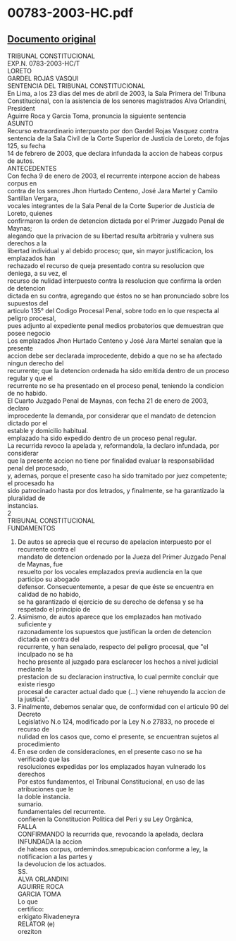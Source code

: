 
00783-2003-HC.pdf
=================
  
[Documento original](https://tc.gob.pe/jurisprudencia/2003/00783-2003-HC.pdf)  
---  
TRIBUNAL CONSTITUCIONAL  
EXP.N. 0783-2003-HC/T  
LORETO  
GARDEL ROJAS VASQUI  
SENTENCIA DEL TRIBUNAL CONSTITUCIONAL  
En Lima, a los 23 dias del mes de abril de 2003, la Sala Primera del Tribuna  
Constitucional, con la asistencia de los senores magistrados Alva Orlandini, President  
Aguirre Roca y Garcia Toma, pronuncia la siguiente sentencia  
ASUNTO  
Recurso extraordinario interpuesto por don Gardel Rojas Vasquez contra  
sentencia de la Sala Civil de la Corte Superior de Justicia de Loreto, de fojas 125, su fecha  
14 de febrero de 2003, que declara infundada la accion de habeas corpus de autos.  
ANTECEDENTES  
Con fecha 9 de enero de 2003, el recurrente interpone accion de habeas corpus en  
contra de los senores Jhon Hurtado Centeno, José Jara Martel y Camilo Santillan Vergara,  
vocales integrantes de la Sala Penal de la Corte Superior de Justicia de Loreto, quienes  
confirmaron la orden de detencion dictada por el Primer Juzgado Penal de Maynas;  
alegando que la privacion de su libertad resulta arbitraria y vulnera sus derechos a la  
libertad individual y al debido proceso; que, sin mayor justificacion, los emplazados han  
rechazado el recurso de queja presentado contra su resolucion que deniega, a su vez, el  
recurso de nulidad interpuesto contra la resolucion que confirma la orden de detencion  
dictada en su contra, agregando que éstos no se han pronunciado sobre los supuestos del  
articulo 135° del Codigo Procesal Penal, sobre todo en lo que respecta al peligro procesal,  
pues adjunto al expediente penal medios probatorios que demuestran que posee negocio  
Los emplazados Jhon Hurtado Centeno y José Jara Martel senalan que la presente  
accion debe ser declarada improcedente, debido a que no se ha afectado ningun derecho del  
recurrente; que la detencion ordenada ha sido emitida dentro de un proceso regular y que el  
recurrente no se ha presentado en el proceso penal, teniendo la condicion de no habido.  
El Cuarto Juzgado Penal de Maynas, con fecha 21 de enero de 2003, declaro  
improcedente la demanda, por considerar que el mandato de detencion dictado por el  
estable y domicilio habitual.  
emplazado ha sido expedido dentro de un proceso penal regular.  
La recurrida revoco la apelada y, reformandola, la declaro infundada, por considerar  
que la presente accion no tiene por finalidad evaluar la responsabilidad penal del procesado,  
y, ademas, porque el presente caso ha sido tramitado por juez competente; el procesado ha  
sido patrocinado hasta por dos letrados, y finalmente, se ha garantizado la pluralidad de  
instancias.  
2  
TRIBUNAL CONSTITUCIONAL  
FUNDAMENTOS  
1. De autos se aprecia que el recurso de apelacion interpuesto por el recurrente contra el  
mandato de detencion ordenado por la Jueza del Primer Juzgado Penal de Maynas, fue  
resuelto por los vocales emplazados previa audiencia en la que participo su abogado  
defensor. Consecuentemente, a pesar de que éste se encuentra en calidad de no habido,  
se ha garantizado el ejercicio de su derecho de defensa y se ha respetado el principio de  
2. Asimismo, de autos aparece que los emplazados han motivado suficiente y  
razonadamente los supuestos que justifican la orden de detencion dictada en contra del  
recurrente, y han senalado, respecto del peligro procesal, que "el inculpado no se ha  
hecho presente al juzgado para esclarecer los hechos a nivel judicial mediante la  
prestacion de su declaracion instructiva, lo cual permite concluir que existe riesgo  
procesal de caracter actual dado que (...) viene rehuyendo la accion de la justicia".  
3. Finalmente, debemos senalar que, de conformidad con el articulo 90 del Decreto  
Legislativo N.o 124, modificado por la Ley N.o 27833, no procede el recurso de  
nulidad en los casos que, como el presente, se encuentran sujetos al procedimiento  
4. En ese orden de consideraciones, en el presente caso no se ha verificado que las  
resoluciones expedidas por los emplazados hayan vulnerado los derechos  
Por estos fundamentos, el Tribunal Constitucional, en uso de las atribuciones que le  
la doble instancia.  
sumario.  
fundamentales del recurrente.  
confieren la Constitucion Politica del Peri y su Ley Orgànica,  
FALLA  
CONFIRMANDO la recurrida que, revocando la apelada, declara INFUNDADA la accion  
de habeas corpus, ordemindos.smepubicacion conforme a ley, la notificacion a las partes y  
la devolucion de los actuados.  
SS.  
ALVA ORLANDINI  
AGUIRRE ROCA  
GARCIA TOMA  
Lo que  
certifico:  
erkigato Rivadeneyra  
RELATOR (e)  
oreziton
